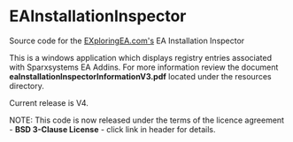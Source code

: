 # EAInstallationInspector

Source code for the [EXploringEA.com's](http://EXploringEA.com "EXploringEA") EA Installation Inspector 

This is a windows application which displays registry entries associated with Sparxsystems EA Addins.
For more information review the document **eaInstallationInspectorInformationV3.pdf** located under the resources directory.

Current release is V4.

NOTE: This code is now released under the terms of the licence agreement - **BSD 3-Clause License** - click link in header for details.
